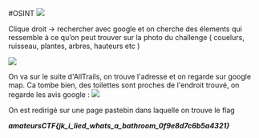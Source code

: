 #OSINT
**![](https://lh7-us.googleusercontent.com/ecthFXse2fGNqZANY1F3W0OvYw4ZN3p39215TkuYc_2rtphlGAOwBLnFdB3poRBCnsTRbO3zaWHP41_lHPKYwOzKtAlHWrwH28664nIFMA9FFJZo1HQbaU8UJVY5Hx5Zkj1hUSIOU6UjCPGH2YjBwts)**

Clique droit -> rechercher avec google et on cherche des élements qui ressemble à ce qu’on peut trouver sur la photo du challenge ( couelurs, ruisseau, plantes, arbres, hauteurs etc )

**![](https://lh7-us.googleusercontent.com/CtuAvetxSaAIUqkaxLBS7mU98rpA6saFbjJ20j14cQ45Vnr0d7pEkAwku-sjKbRTLHNjzNgKeVIcx4caUxiJFfbinTJirMoud4mEG4y70IJKic24AbOVRGKkxVjbOLY6aYXLSUn8ig_npcXrPp2uibs)**

On va sur le suite d'AllTrails, on trouve l'adresse et on regarde sur google map. Ca tombe bien, des toilettes sont proches de l'endroit trouvé, on regarde les avis google :
**![](https://lh7-us.googleusercontent.com/4yHYx3zyOHaT9SHr2oe5sAT_L_4_xNjHyNhzzvhtM_hX4nPo5ve3kxO8iBuA2FcHOs6giCVDXuMN_OTg6AWXAVjl2deA0c9jB2dadAm3enrdE37zhNG1T778Mjhb9nUZ92AB9DNDuslbJTJmGp5YDas)**

On est redirigé sur une page pastebin dans laquelle on trouve le flag 

***amateursCTF{jk_i_lied_whats_a_bathroom_0f9e8d7c6b5a4321}***
